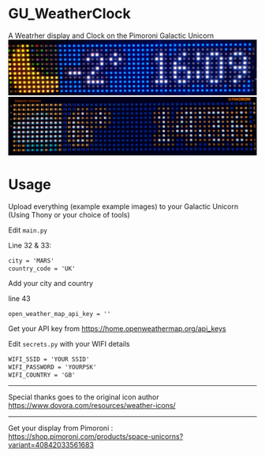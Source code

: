 # GU_WeatherClock
A Weatrher display and Clock on the Pimoroni Galactic Unicorn
![Example](IMG_20231202_161041-EDIT.jpg)
![Example](IMG20231203143608~2-EDIT.jpg)

# Usage
Upload everything (example example images) to your Galactic Unicorn (Using Thony or your choice of tools)

Edit ```main.py```

Line 32 & 33:
```
city = 'MARS'
country_code = 'UK'
```
Add your city and country

line 43
```
open_weather_map_api_key = ''
```

Get your API key from 
https://home.openweathermap.org/api_keys

Edit ```secrets.py``` with your WIFI details

```
WIFI_SSID = 'YOUR SSID'
WIFI_PASSWORD = 'YOURPSK'
WIFI_COUNTRY = 'GB'
```

---
Special thanks goes to the original icon author
https://www.dovora.com/resources/weather-icons/

---
Get your display from Pimoroni : https://shop.pimoroni.com/products/space-unicorns?variant=40842033561683 
